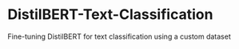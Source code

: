 # DistilBERT-Text-Classification
Fine-tuning DistilBERT for text classification using a custom dataset
